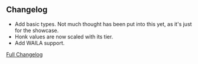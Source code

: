 ## Changelog

- Add basic types. Not much thought has been put into this yet, as it's just for the showcase.
- Honk values are now scaled with its tier.
- Add WAILA support.

[Full Changelog](https://github.com/JamCoreModding/Honk/compare/0.1.0-beta.2...0.1.0-beta.3)
